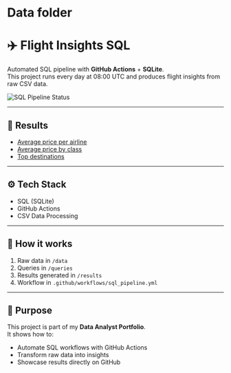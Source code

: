 # Data folder

# ✈️ Flight Insights SQL

Automated SQL pipeline with **GitHub Actions** + **SQLite**.  
This project runs every day at 08:00 UTC and produces flight insights from raw CSV data.

![SQL Pipeline Status](https://github.com/shanipix/flight_insights_sql/actions/workflows/sql_pipeline.yml/badge.svg)

---

## 📂 Results
- [Average price per airline](results/avg_price_per_airline.csv)  
- [Average price by class](results/avg_price_by_class.csv)  
- [Top destinations](results/top_destinations.csv)  

---

## ⚙️ Tech Stack
- SQL (SQLite)
- GitHub Actions
- CSV Data Processing

---

## 🚀 How it works
1. Raw data in `/data`
2. Queries in `/queries`
3. Results generated in `/results`
4. Workflow in `.github/workflows/sql_pipeline.yml`

---

## 🌟 Purpose
This project is part of my **Data Analyst Portfolio**.  
It shows how to:
- Automate SQL workflows with GitHub Actions  
- Transform raw data into insights  
- Showcase results directly on GitHub
